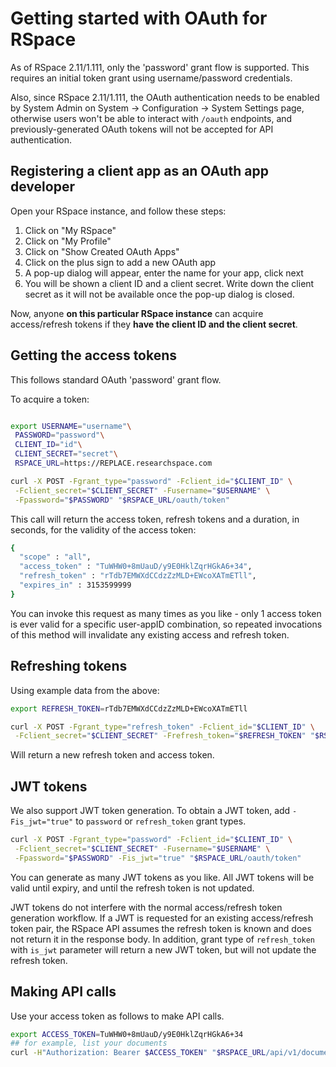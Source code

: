 # Getting started with OAuth for RSpace

As of RSpace 2.11/1.111, only the 'password' grant flow is supported. This requires an initial token grant using username/password credentials.

Also, since RSpace 2.11/1.111, the OAuth authentication needs to be enabled by System Admin on System -> Configuration -> System Settings page,
otherwise users won't be able to interact with `/oauth` endpoints, and previously-generated OAuth tokens will not be accepted for API authentication.

## Registering a client app as an OAuth app developer

Open your RSpace instance, and follow these steps:

1. Click on "My RSpace"
2. Click on "My Profile"
3. Click on "Show Created OAuth Apps"
4. Click on the plus sign to add a new OAuth app
5. A pop-up dialog will appear, enter the name for your app, click next
6. You will be shown a client ID and a client secret. Write down the client secret as it will not be available once the pop-up dialog is closed.

Now, anyone **on this particular RSpace instance** can acquire access/refresh tokens if they **have the client ID and the client secret**.

## Getting the access tokens

This follows standard OAuth 'password' grant flow.

To acquire a token:

```bash

export USERNAME="username"\
 PASSWORD="password"\
 CLIENT_ID="id"\
 CLIENT_SECRET="secret"\
 RSPACE_URL=https://REPLACE.researchspace.com

curl -X POST -Fgrant_type="password" -Fclient_id="$CLIENT_ID" \
 -Fclient_secret="$CLIENT_SECRET" -Fusername="$USERNAME" \
 -Fpassword="$PASSWORD" "$RSPACE_URL/oauth/token"
```

This call will return the access token, refresh tokens and a duration, in seconds, for the validity of the access token:

```bash
{
  "scope" : "all",
  "access_token" : "TuWHW0+8mUauD/y9E0HklZqrHGkA6+34",
  "refresh_token" : "rTdb7EMWXdCCdzZzMLD+EWcoXATmETll",
  "expires_in" : 3153599999
}
```

You can invoke this request as many times as you like - only 1 access token is ever valid for a specific user-appID combination, so repeated invocations of this method will invalidate any existing  access and refresh token.

## Refreshing tokens

Using example data from the above:

```bash
export REFRESH_TOKEN=rTdb7EMWXdCCdzZzMLD+EWcoXATmETll

curl -X POST -Fgrant_type="refresh_token" -Fclient_id="$CLIENT_ID" \
 -Fclient_secret="$CLIENT_SECRET" -Frefresh_token="$REFRESH_TOKEN" "$RSPACE_URL/oauth/token"
 ```

Will return a new refresh token and access token.

## JWT tokens

We also support JWT token generation. To obtain a JWT token, add `-Fis_jwt="true"` to `password` or `refresh_token` grant types.

```bash
curl -X POST -Fgrant_type="password" -Fclient_id="$CLIENT_ID" \
 -Fclient_secret="$CLIENT_SECRET" -Fusername="$USERNAME" \
 -Fpassword="$PASSWORD" -Fis_jwt="true" "$RSPACE_URL/oauth/token"
```

You can generate as many JWT tokens as you like.
All JWT tokens will be valid until expiry, and until the refresh token is not updated.

JWT tokens do not interfere with the normal access/refresh token generation workflow.
If a JWT is requested for an existing access/refresh token pair, the RSpace API assumes
the refresh token is known and does not return it in the response body. In addition,
grant type of `refresh_token` with `is_jwt` parameter will return a new JWT token,
but will not update the refresh token.

## Making API calls

Use your access token as follows to make API calls.

```bash
export ACCESS_TOKEN=TuWHW0+8mUauD/y9E0HklZqrHGkA6+34
## for example, list your documents
curl -H"Authorization: Bearer $ACCESS_TOKEN" "$RSPACE_URL/api/v1/documents"
```
